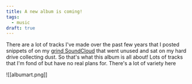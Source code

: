 ```yaml
---
title: A new album is coming!
tags:
  - music
draft: true
---
```

There are a lot of tracks I've made over the past few years that I posted snippets of on my [grind SoundCloud](https://soundcloud.com/noisemaker-grind) that went unused and sat on my hard drive collecting dust. So that's what this album is all about! Lots of tracks that I'm fond of but have no real plans for. There's a lot of variety here

![[albumart.png]]